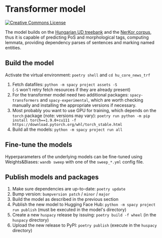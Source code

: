 # Transformer model


<a rel="license" href="https://creativecommons.org/licenses/by-nc-sa/4.0/"><img alt="Creative Commons License" style="border-width:0" src="https://i.creativecommons.org/l/by-nc-sa/4.0/88x31.png" /></a>



The model builds on the [Hungarian UD treebank](https://github.com/UniversalDependencies/UD_Hungarian-Szeged) and the [NerKor corpus](https://github.com/UniversalDependencies/UD_Hungarian-Szeged), thus it is capable of predicting PoS and morphological tags, computing lemmata, providing dependency parses of sentences and marking named entities.

## Build the model

Activate the virtual environment: `poetry shell` and `cd hu_core_news_trf`

1. Fetch datafiles: `python -m spacy project assets -S` <br/>
   (`-S` won't retry fetch resources if they are already present)
2. For the transformer model need two additional packages: `spacy-transformers` and `spacy-experimental`, which are worth checking manually and installing the appropriate versions if necessary.
3. Most probably you want to use GPU for training, which depends on the `torch` package (note: versions may vary):
`poetry run python -m pip install torch==1.9.0+cu111 -f https://download.pytorch.org/whl/torch_stable.html`
5. Build all the models: `python -m spacy project run all`

## Fine-tune the models

Hyperparameters of the underlying models can be fine-tuned using Weights&Biases: `wandb sweep` with one of the `sweep_*.yml` config file.

## Publish models and packages

1. Make sure dependencies are up-to-date: `poetry update`
2. Bump version: `bumpversion patch` / `minor` / `major`
3. Build the model as described in the previous section
4. Publish the new model to Hugging Face Hub: `python -m spacy project run publish` (must be executed in the model's directory)
5. Create a new `huspacy` release by issuing: `poetry build -f wheel` (in the `huspacy` directory)
6. Upload the new release to PyPI: `poetry publish` (execute in the `huspacy` directory)
